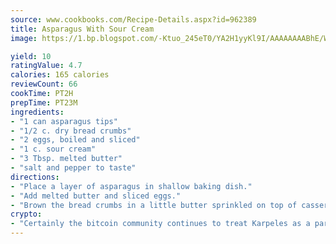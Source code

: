 ```yaml
---
source: www.cookbooks.com/Recipe-Details.aspx?id=962389
title: Asparagus With Sour Cream
image: https://1.bp.blogspot.com/-Ktuo_245eT0/YA2H1yyKl9I/AAAAAAAABhE/WMoqSq2tWOcgMkPaLYZ-49h8pVDUUwFCQCLcBGAsYHQ/s307/5.png

yield: 10
ratingValue: 4.7
calories: 165 calories
reviewCount: 66
cookTime: PT2H
prepTime: PT23M
ingredients:
- "1 can asparagus tips"
- "1/2 c. dry bread crumbs"
- "2 eggs, boiled and sliced"
- "1 c. sour cream"
- "3 Tbsp. melted butter"
- "salt and pepper to taste"
directions:
- "Place a layer of asparagus in shallow baking dish."
- "Add melted butter and sliced eggs."
- "Brown the bread crumbs in a little butter sprinkled on top of casserole and bake in medium hot oven until bubbly."
crypto:
- "Certainly the bitcoin community continues to treat Karpeles as a pariah."
---
```


